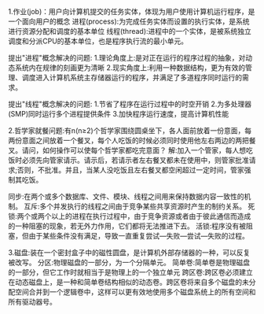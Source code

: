 1.作业(job)：用户向计算机提交的任务实体，体现为用户使用计算机运行程序，是一个面向用户的概念
进程(process):为完成任务实体而设置的执行实体，是系统进行资源分配和调度的基本单位
线程(thread):进程中的一个实体，是被系统独立调度和分派CPU的基本单位，也是程序执行流的最小单元。

提出"进程"概念解决的问题:
1.理论角度上:是对正在运行的程序过程的抽象，对动态系统内在规律的刻画更为清晰
2.现实角度上:利用一种数据结构，更为有效的管理、调度进入计算机系统主存储器运行的程序，并满足了多道程序同时运行的需求。

提出"线程"概念解决的问题:
1.节省了程序在运行过程中的时空开销
2.为多处理器(SMP)同时运行多个进程提供条件
3.加快程序运行速度，提高计算机性能

2.哲学家就餐问题:有n(n≥2)个哲学家围绕圆桌坐下，各人面前放着一份意面，每两份意面之间放着一个餐叉，每个人吃饭的时候必须同时使用他左右两边的两把餐叉。请问，如何操作可以使每个哲学家都吃完意面？
解:加入一个管家，每人想吃饭时必须先向管家请示。请示后，若请示者左右餐叉都未在使用中，则管家批准请求;否则，不批准。并且，当某人没吃饭且左右餐叉都空闲超过一定时间，管家强制其吃饭。

同步:在两个或多个数据库、文件、模块、线程之间用来保持数据内容一致性的机制。
互斥:多个并发执行的线程之间由于竞争某些共享资源时产生的制约关系。
死锁:两个或两个以上的进程在执行过程中，由于竞争资源或者由于彼此通信而造成的一种阻塞的现象，若无外力作用，它们都将无法推进下去。
活锁:程序没有被阻塞，但由于某些条件没有满足，导致一直重复尝试—失败—尝试—失败的过程。

3.磁盘:装在一个密封盒子中的磁性圆盘，是计算机外部存储器的一种，可以反复被改写。
分区:物理磁盘的一部分，为一个分隔单元。
简单卷:简单卷是物理磁盘的一部分，但它工作时就相当于是物理上的一个独立单元
跨区卷:跨区卷必须建立在动态磁盘上，是一种和简单卷结构相似的动态卷。跨区卷将来自多个磁盘的未分配空间合并到一个逻辑卷中，这样可以更有效地使用多个磁盘系统上的所有空间和所有驱动器号。